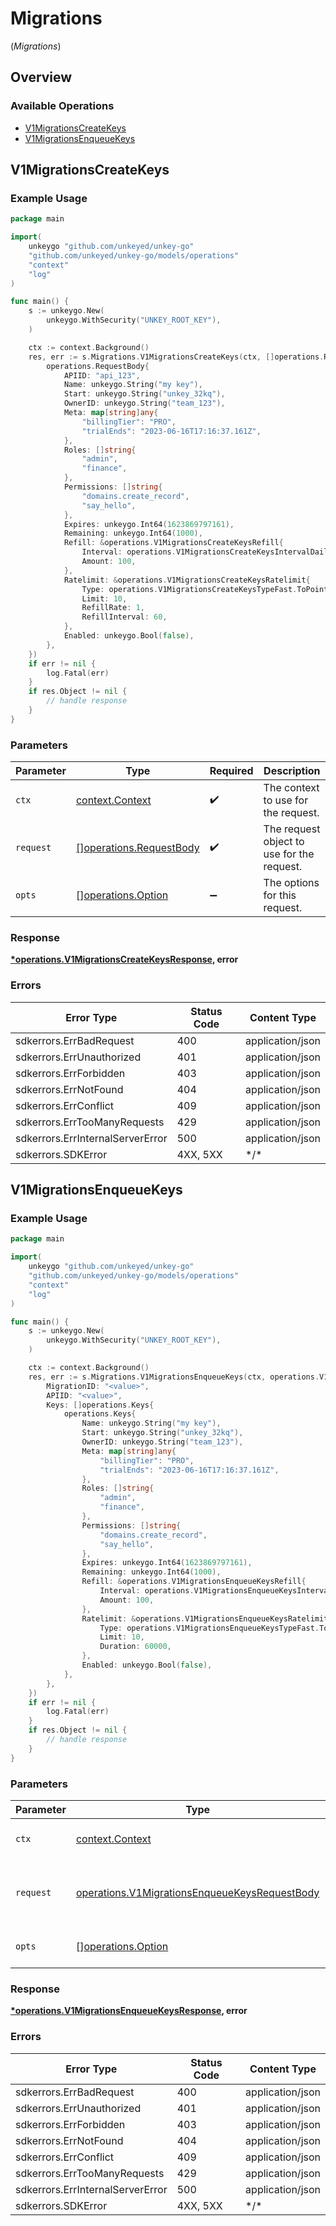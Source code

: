 # Migrations
(*Migrations*)

## Overview

### Available Operations

* [V1MigrationsCreateKeys](#v1migrationscreatekeys)
* [V1MigrationsEnqueueKeys](#v1migrationsenqueuekeys)

## V1MigrationsCreateKeys

### Example Usage

```go
package main

import(
	unkeygo "github.com/unkeyed/unkey-go"
	"github.com/unkeyed/unkey-go/models/operations"
	"context"
	"log"
)

func main() {
    s := unkeygo.New(
        unkeygo.WithSecurity("UNKEY_ROOT_KEY"),
    )

    ctx := context.Background()
    res, err := s.Migrations.V1MigrationsCreateKeys(ctx, []operations.RequestBody{
        operations.RequestBody{
            APIID: "api_123",
            Name: unkeygo.String("my key"),
            Start: unkeygo.String("unkey_32kq"),
            OwnerID: unkeygo.String("team_123"),
            Meta: map[string]any{
                "billingTier": "PRO",
                "trialEnds": "2023-06-16T17:16:37.161Z",
            },
            Roles: []string{
                "admin",
                "finance",
            },
            Permissions: []string{
                "domains.create_record",
                "say_hello",
            },
            Expires: unkeygo.Int64(1623869797161),
            Remaining: unkeygo.Int64(1000),
            Refill: &operations.V1MigrationsCreateKeysRefill{
                Interval: operations.V1MigrationsCreateKeysIntervalDaily,
                Amount: 100,
            },
            Ratelimit: &operations.V1MigrationsCreateKeysRatelimit{
                Type: operations.V1MigrationsCreateKeysTypeFast.ToPointer(),
                Limit: 10,
                RefillRate: 1,
                RefillInterval: 60,
            },
            Enabled: unkeygo.Bool(false),
        },
    })
    if err != nil {
        log.Fatal(err)
    }
    if res.Object != nil {
        // handle response
    }
}
```

### Parameters

| Parameter                                                | Type                                                     | Required                                                 | Description                                              |
| -------------------------------------------------------- | -------------------------------------------------------- | -------------------------------------------------------- | -------------------------------------------------------- |
| `ctx`                                                    | [context.Context](https://pkg.go.dev/context#Context)    | :heavy_check_mark:                                       | The context to use for the request.                      |
| `request`                                                | [[]operations.RequestBody](../../.md)                    | :heavy_check_mark:                                       | The request object to use for the request.               |
| `opts`                                                   | [][operations.Option](../../models/operations/option.md) | :heavy_minus_sign:                                       | The options for this request.                            |

### Response

**[*operations.V1MigrationsCreateKeysResponse](../../models/operations/v1migrationscreatekeysresponse.md), error**

### Errors

| Error Type                       | Status Code                      | Content Type                     |
| -------------------------------- | -------------------------------- | -------------------------------- |
| sdkerrors.ErrBadRequest          | 400                              | application/json                 |
| sdkerrors.ErrUnauthorized        | 401                              | application/json                 |
| sdkerrors.ErrForbidden           | 403                              | application/json                 |
| sdkerrors.ErrNotFound            | 404                              | application/json                 |
| sdkerrors.ErrConflict            | 409                              | application/json                 |
| sdkerrors.ErrTooManyRequests     | 429                              | application/json                 |
| sdkerrors.ErrInternalServerError | 500                              | application/json                 |
| sdkerrors.SDKError               | 4XX, 5XX                         | \*/\*                            |

## V1MigrationsEnqueueKeys

### Example Usage

```go
package main

import(
	unkeygo "github.com/unkeyed/unkey-go"
	"github.com/unkeyed/unkey-go/models/operations"
	"context"
	"log"
)

func main() {
    s := unkeygo.New(
        unkeygo.WithSecurity("UNKEY_ROOT_KEY"),
    )

    ctx := context.Background()
    res, err := s.Migrations.V1MigrationsEnqueueKeys(ctx, operations.V1MigrationsEnqueueKeysRequestBody{
        MigrationID: "<value>",
        APIID: "<value>",
        Keys: []operations.Keys{
            operations.Keys{
                Name: unkeygo.String("my key"),
                Start: unkeygo.String("unkey_32kq"),
                OwnerID: unkeygo.String("team_123"),
                Meta: map[string]any{
                    "billingTier": "PRO",
                    "trialEnds": "2023-06-16T17:16:37.161Z",
                },
                Roles: []string{
                    "admin",
                    "finance",
                },
                Permissions: []string{
                    "domains.create_record",
                    "say_hello",
                },
                Expires: unkeygo.Int64(1623869797161),
                Remaining: unkeygo.Int64(1000),
                Refill: &operations.V1MigrationsEnqueueKeysRefill{
                    Interval: operations.V1MigrationsEnqueueKeysIntervalDaily,
                    Amount: 100,
                },
                Ratelimit: &operations.V1MigrationsEnqueueKeysRatelimit{
                    Type: operations.V1MigrationsEnqueueKeysTypeFast.ToPointer(),
                    Limit: 10,
                    Duration: 60000,
                },
                Enabled: unkeygo.Bool(false),
            },
        },
    })
    if err != nil {
        log.Fatal(err)
    }
    if res.Object != nil {
        // handle response
    }
}
```

### Parameters

| Parameter                                                                                                      | Type                                                                                                           | Required                                                                                                       | Description                                                                                                    |
| -------------------------------------------------------------------------------------------------------------- | -------------------------------------------------------------------------------------------------------------- | -------------------------------------------------------------------------------------------------------------- | -------------------------------------------------------------------------------------------------------------- |
| `ctx`                                                                                                          | [context.Context](https://pkg.go.dev/context#Context)                                                          | :heavy_check_mark:                                                                                             | The context to use for the request.                                                                            |
| `request`                                                                                                      | [operations.V1MigrationsEnqueueKeysRequestBody](../../models/operations/v1migrationsenqueuekeysrequestbody.md) | :heavy_check_mark:                                                                                             | The request object to use for the request.                                                                     |
| `opts`                                                                                                         | [][operations.Option](../../models/operations/option.md)                                                       | :heavy_minus_sign:                                                                                             | The options for this request.                                                                                  |

### Response

**[*operations.V1MigrationsEnqueueKeysResponse](../../models/operations/v1migrationsenqueuekeysresponse.md), error**

### Errors

| Error Type                       | Status Code                      | Content Type                     |
| -------------------------------- | -------------------------------- | -------------------------------- |
| sdkerrors.ErrBadRequest          | 400                              | application/json                 |
| sdkerrors.ErrUnauthorized        | 401                              | application/json                 |
| sdkerrors.ErrForbidden           | 403                              | application/json                 |
| sdkerrors.ErrNotFound            | 404                              | application/json                 |
| sdkerrors.ErrConflict            | 409                              | application/json                 |
| sdkerrors.ErrTooManyRequests     | 429                              | application/json                 |
| sdkerrors.ErrInternalServerError | 500                              | application/json                 |
| sdkerrors.SDKError               | 4XX, 5XX                         | \*/\*                            |